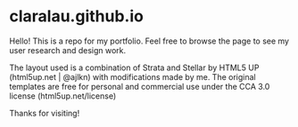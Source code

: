 # claralau.github.io
Hello! This is a repo for my portfolio.
Feel free to browse the page to see my user research and design work.

The layout used is a combination of Strata and Stellar by HTML5 UP (html5up.net | @ajlkn) with modifications made by me.
The original templates are free for personal and commercial use under the CCA 3.0 license (html5up.net/license) 

Thanks for visiting!

